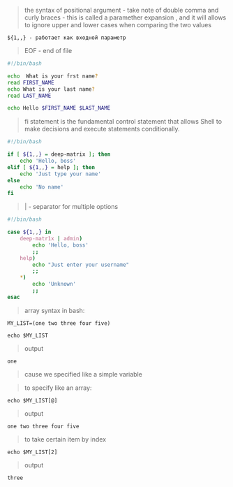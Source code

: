 > the syntax of positional argument - take note of double comma and curly braces - this is called a paramether expansion , and it will allows to ignore upper and lower cases when comparing the two values

```
${1,,} - работает как входной параметр
```
> EOF - end of file

```bash
#!/bin/bash

echo  What is your frst name?
read FIRST_NAME
echo What is your last name?
read LAST_NAME

echo Hello $FIRST_NAME $LAST_NAME
```
> fi statement is the fundamental control statement that allows Shell to make decisions and execute statements conditionally.

```sh
#!/bin/bash

if [ ${1,,} = deep-matrix ]; then
	echo 'Hello, boss'
elif [ ${1,,} = help ]; then
	echo 'Just type your name'
else
	echo 'No name'
fi
```

> | - separator for multiple options

```bash
#!/bin/bash

case ${1,,} in
	deep-matr1x | admin)
		echo 'Hello, boss'
		;;
	help)
		echo "Just enter your username"
		;;
	*)
		echo 'Unknown'
		;;
esac
```
> array syntax in bash:

```
MY_LIST=(one two three four five)
```
```
echo $MY_LIST
```
> output

```
one
```
> cause we specified like a simple variable

> to specify like an array:


```
echo $MY_LIST[@]
```
> output

```
one two three four five
```
> to take certain item by index

```
echo $MY_LIST[2]
```

> output

```
three
```
